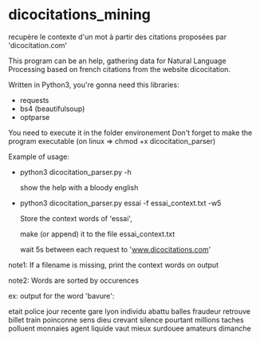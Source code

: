 # dicocitations_mining
recupère le contexte d'un mot à partir des citations proposées par 'dicocitation.com'

This program can be an help, gathering data for Natural Language Processing based on french citations from the website dicocitation.

Written in Python3, you're gonna need this libraries:
  - requests
  - bs4 (beautifulsoup)
  - optparse

You need to execute it in the folder environement
Don't forget to make the program executable (on linux => chmod +x dicocitation_parser)

Example of usage:

  - python3 dicocitation_parser.py -h
  
      show the help with a bloody english
      
  - python3 dicocitation_parser.py essai -f essai_context.txt -w5
  
      Store the context words of 'essai',
      
      make (or append) it to the file essai_context.txt
      
      wait 5s between each request to 'www.dicocitations.com'
      
note1: If a filename is missing, print the context words on output

note2: Words are sorted by occurences

ex: output for the word 'bavure':

etait
police
jour
recente
gare
lyon
individu
abattu
balles
fraudeur
retrouve
billet
train
poinconne
sens
dieu
crevant
silence
pourtant
millions
taches
polluent
monnaies
agent
liquide
vaut
mieux
surdouee
amateurs
dimanche
